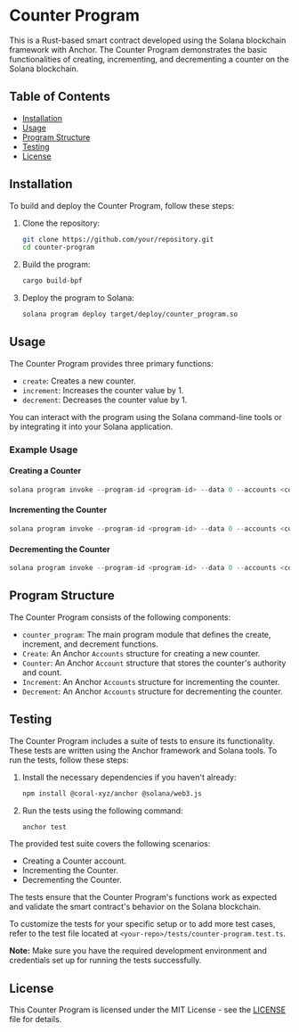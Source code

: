# Counter Program

This is a Rust-based smart contract developed using the Solana blockchain framework with Anchor. The Counter Program demonstrates the basic functionalities of creating, incrementing, and decrementing a counter on the Solana blockchain.

## Table of Contents

- [Installation](#installation)
- [Usage](#usage)
- [Program Structure](#program-structure)
- [Testing](#testing)
- [License](#license)

## Installation

To build and deploy the Counter Program, follow these steps:

1. Clone the repository:

   ```sh
   git clone https://github.com/your/repository.git
   cd counter-program
   ```

2. Build the program:

   ```sh
   cargo build-bpf
   ```

3. Deploy the program to Solana:

   ```sh
   solana program deploy target/deploy/counter_program.so
   ```

## Usage

The Counter Program provides three primary functions:

- `create`: Creates a new counter.
- `increment`: Increases the counter value by 1.
- `decrement`: Decreases the counter value by 1.

You can interact with the program using the Solana command-line tools or by integrating it into your Solana application.

### Example Usage

#### Creating a Counter

```rust
solana program invoke --program-id <program-id> --data 0 --accounts <counter_account> -k <your_private_key> create
```

#### Incrementing the Counter

```rust
solana program invoke --program-id <program-id> --data 0 --accounts <counter_account> -k <your_private_key> increment
```

#### Decrementing the Counter

```rust
solana program invoke --program-id <program-id> --data 0 --accounts <counter_account> -k <your_private_key> decrement
```

## Program Structure

The Counter Program consists of the following components:

- `counter_program`: The main program module that defines the create, increment, and decrement functions.
- `Create`: An Anchor `Accounts` structure for creating a new counter.
- `Counter`: An Anchor `Account` structure that stores the counter's authority and count.
- `Increment`: An Anchor `Accounts` structure for incrementing the counter.
- `Decrement`: An Anchor `Accounts` structure for decrementing the counter.

## Testing

The Counter Program includes a suite of tests to ensure its functionality. These tests are written using the Anchor framework and Solana tools. To run the tests, follow these steps:

1. Install the necessary dependencies if you haven't already:

   ```sh
   npm install @coral-xyz/anchor @solana/web3.js
   ```

2. Run the tests using the following command:

   ```sh
   anchor test
   ```

The provided test suite covers the following scenarios:

- Creating a Counter account.
- Incrementing the Counter.
- Decrementing the Counter.

The tests ensure that the Counter Program's functions work as expected and validate the smart contract's behavior on the Solana blockchain.

To customize the tests for your specific setup or to add more test cases, refer to the test file located at `<your-repo>/tests/counter-program.test.ts`.

**Note:** Make sure you have the required development environment and credentials set up for running the tests successfully.

## License

This Counter Program is licensed under the MIT License - see the [LICENSE](LICENSE) file for details.
